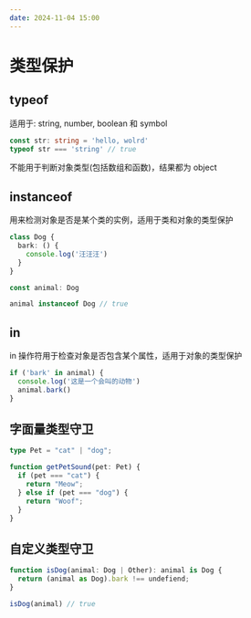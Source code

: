 ```yaml
---
date: 2024-11-04 15:00
---
```



# 类型保护

## typeof

适用于: string, number, boolean 和 symbol

```typescript
const str: string = 'hello, wolrd'
typeof str === 'string' // true
```

不能用于判断对象类型(包括数组和函数)，结果都为 object

## instanceof

用来检测对象是否是某个类的实例，适用于类和对象的类型保护

```typescript
class Dog {
  bark: () {
    console.log('汪汪汪')
  }
}

const animal: Dog

animal instanceof Dog // true
```

## in

in 操作符用于检查对象是否包含某个属性，适用于对象的类型保护

```typescript
if ('bark' in animal) {
  console.log('这是一个会叫的动物')
  animal.bark()
}
```

## 字面量类型守卫

```typescript
type Pet = "cat" | "dog";

function getPetSound(pet: Pet) {
  if (pet === "cat") {
    return "Meow";
  } else if (pet === "dog") {
    return "Woof";
  }
}
```

## 自定义类型守卫

```typescript
function isDog(animal: Dog | Other): animal is Dog {
  return (animal as Dog).bark !== undefiend;
}

isDog(animal) // true
```